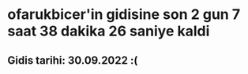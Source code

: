 # ofarukbicer'in gidisine son 2 gun 7 saat 38 dakika 26 saniye kaldi

## Gidis tarihi: 30.09.2022 :(
